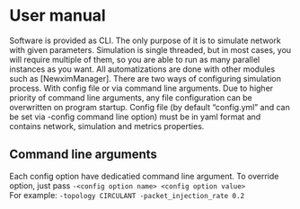 # User manual

Software is provided as CLI. The only purpose of it is to simulate network with given parameters. 
Simulation is single threaded, but in most cases, you will require multiple of them, so you are 
able to run as many parallel instances as you want. All automatizations are done with other modules 
such as [NewximManager]. There are two ways of configuring simulation process. With config file or 
via command line arguments. Due to higher priority of command line arguments, any file configuration 
can be overwritten on program startup. Config file (by default “config.yml” and can be set via -config 
command line option) must be in yaml format and contains network, simulation and metrics properties.

## Command line arguments
Each config option have dedicatied command line argument.
To override option, just pass ```-<config option name> <config option value>```<br>
For example: ```-topology CIRCULANT -packet_injection_rate 0.2```